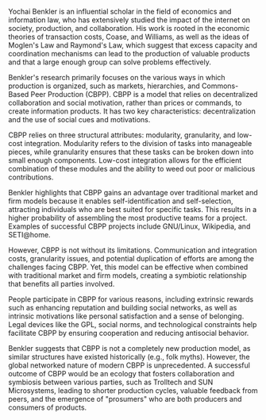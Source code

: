 Yochai Benkler is an influential scholar in the field of economics and information law, who has extensively studied the impact of the internet on society, production, and collaboration. His work is rooted in the economic theories of transaction costs, Coase, and Williams, as well as the ideas of Moglen's Law and Raymond's Law, which suggest that excess capacity and coordination mechanisms can lead to the production of valuable products and that a large enough group can solve problems effectively.

Benkler's research primarily focuses on the various ways in which production is organized, such as markets, hierarchies, and Commons-Based Peer Production (CBPP). CBPP is a model that relies on decentralized collaboration and social motivation, rather than prices or commands, to create information products. It has two key characteristics: decentralization and the use of social cues and motivations.

CBPP relies on three structural attributes: modularity, granularity, and low-cost integration. Modularity refers to the division of tasks into manageable pieces, while granularity ensures that these tasks can be broken down into small enough components. Low-cost integration allows for the efficient combination of these modules and the ability to weed out poor or malicious contributions.

Benkler highlights that CBPP gains an advantage over traditional market and firm models because it enables self-identification and self-selection, attracting individuals who are best suited for specific tasks. This results in a higher probability of assembling the most productive teams for a project. Examples of successful CBPP projects include GNU/Linux, Wikipedia, and SETI@home.

However, CBPP is not without its limitations. Communication and integration costs, granularity issues, and potential duplication of efforts are among the challenges facing CBPP. Yet, this model can be effective when combined with traditional market and firm models, creating a symbiotic relationship that benefits all parties involved.

People participate in CBPP for various reasons, including extrinsic rewards such as enhancing reputation and building social networks, as well as intrinsic motivations like personal satisfaction and a sense of belonging. Legal devices like the GPL, social norms, and technological constraints help facilitate CBPP by ensuring cooperation and reducing antisocial behavior.

Benkler suggests that CBPP is not a completely new production model, as similar structures have existed historically (e.g., folk myths). However, the global networked nature of modern CBPP is unprecedented. A successful outcome of CBPP would be an ecology that fosters collaboration and symbiosis between various parties, such as Trolltech and SUN Microsystems, leading to shorter production cycles, valuable feedback from peers, and the emergence of "prosumers" who are both producers and consumers of products.
